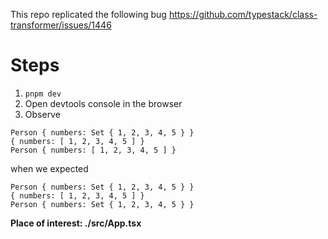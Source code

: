 ﻿This repo replicated the following bug https://github.com/typestack/class-transformer/issues/1446

# Steps
1. `pnpm dev`
2. Open devtools console in the browser
3. Observe
```
Person { numbers: Set { 1, 2, 3, 4, 5 } }
{ numbers: [ 1, 2, 3, 4, 5 ] }
Person { numbers: [ 1, 2, 3, 4, 5 ] }
```

when we expected
```
Person { numbers: Set { 1, 2, 3, 4, 5 } }
{ numbers: [ 1, 2, 3, 4, 5 ] }
Person { numbers: Set { 1, 2, 3, 4, 5 } }
```

**Place of interest: ./src/App.tsx**